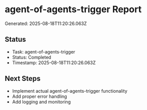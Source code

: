 # agent-of-agents-trigger Report

Generated: 2025-08-18T11:20:26.063Z

## Status
- Task: agent-of-agents-trigger
- Status: Completed
- Timestamp: 2025-08-18T11:20:26.063Z

## Next Steps
- Implement actual agent-of-agents-trigger functionality
- Add proper error handling
- Add logging and monitoring
